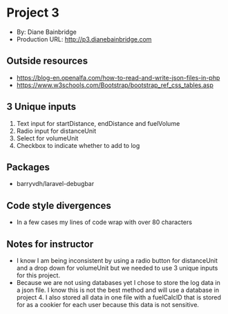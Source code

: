 # Project 3
+ By: Diane Bainbridge
+ Production URL: <http://p3.dianebainbridge.com>

## Outside resources
+ https://blog-en.openalfa.com/how-to-read-and-write-json-files-in-php
+ https://www.w3schools.com/Bootstrap/bootstrap_ref_css_tables.asp

## 3 Unique inputs
1. Text input for startDistance, endDistance and fuelVolume
2. Radio input for distanceUnit
3. Select for volumeUnit
4. Checkbox to indicate whether to add to log

## Packages
+ barryvdh/laravel-debugbar

## Code style divergences
+ In a few cases my lines of code wrap with over 80 characters


## Notes for instructor
+ I know I am being inconsistent by using a radio button for distanceUnit
and a drop down for volumeUnit but we needed to use 3 unique inputs for
this project.
+ Because we are not using databases yet I chose to store the log data
in a json file.  I know this is not the best method and will use a database
in project 4.  I also stored all data in one file with a fuelCalcID that 
 is stored for as a cookier for each user because this data is not sensitive.

